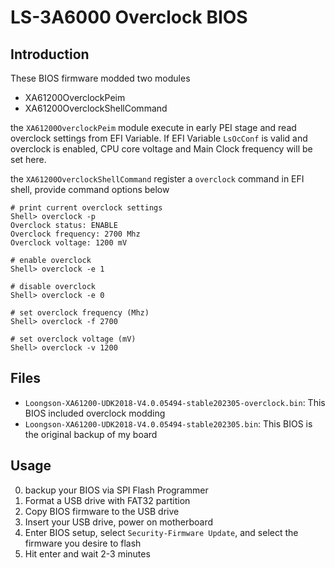 # LS-3A6000 Overclock BIOS

## Introduction

These BIOS firmware modded two modules

* XA61200OverclockPeim
* XA61200OverclockShellCommand

the `XA61200OverclockPeim` module execute in early PEI stage and read overclock settings from EFI Variable. If EFI Variable `LsOcConf` is valid and overclock is enabled, CPU core voltage and Main Clock frequency will be set here.

the `XA61200OverclockShellCommand` register a `overclock` command in EFI shell, provide command options below

```
# print current overclock settings
Shell> overclock -p
Overclock status: ENABLE
Overclock frequency: 2700 Mhz
Overclock voltage: 1200 mV

# enable overclock
Shell> overclock -e 1

# disable overclock
Shell> overclock -e 0

# set overclock frequency (Mhz)
Shell> overclock -f 2700

# set overclock voltage (mV)
Shell> overclock -v 1200
```

## Files

* `Loongson-XA61200-UDK2018-V4.0.05494-stable202305-overclock.bin`: This BIOS included overclock modding
* `Loongson-XA61200-UDK2018-V4.0.05494-stable202305.bin`: This BIOS is the original backup of my board

## Usage

0. backup your BIOS via SPI Flash Programmer
1. Format a USB drive with FAT32 partition
2. Copy BIOS firmware to the USB drive
3. Insert your USB drive, power on motherboard
4. Enter BIOS setup, select `Security-Firmware Update`, and select the firmware you desire to flash
5. Hit enter and wait 2-3 minutes

